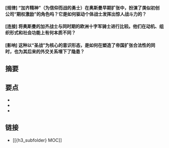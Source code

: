 #### [规律] “加齐精神”（为信仰而战的勇士）在奥斯曼早期扩张中，扮演了类似初创公司“期权激励”的角色吗？它是如何驱动个体战士发挥出惊人战斗力的？


#### [连接] 将奥斯曼的加齐战士与同时期的欧洲十字军骑士进行比较。他们在动机、组织形式和社会功能上有何本质不同？


#### [影响] 这种以“圣战”为核心的意识形态，是如何在塑造了帝国扩张合法性的同时，也为其后来的外交关系埋下了隐患？


## 摘要


## 要点

- 
- 
- 

## 链接

- [[{h3_subfolder} MOC]]
